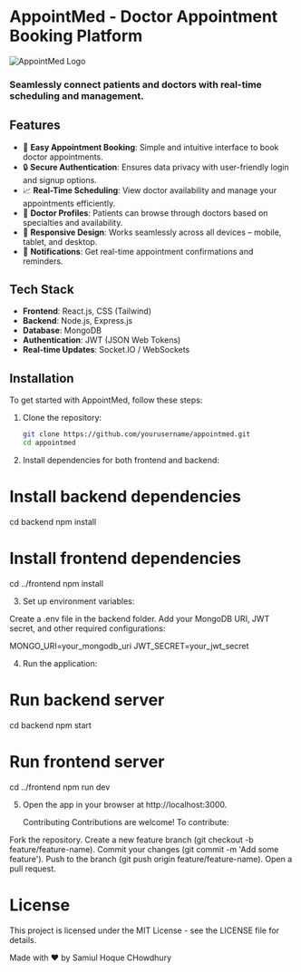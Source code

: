 # AppointMed - Doctor Appointment Booking Platform

![AppointMed Logo](https://via.placeholder.com/150) <!-- You can add your project logo here -->

### Seamlessly connect patients and doctors with real-time scheduling and management.

## Features

- 📅 **Easy Appointment Booking**: Simple and intuitive interface to book doctor appointments.
- 🔒 **Secure Authentication**: Ensures data privacy with user-friendly login and signup options.
- 📈 **Real-Time Scheduling**: View doctor availability and manage your appointments efficiently.
- 🏥 **Doctor Profiles**: Patients can browse through doctors based on specialties and availability.
- 📱 **Responsive Design**: Works seamlessly across all devices – mobile, tablet, and desktop.
- 💬 **Notifications**: Get real-time appointment confirmations and reminders.

## Tech Stack

- **Frontend**: React.js, CSS (Tailwind)
- **Backend**: Node.js, Express.js
- **Database**: MongoDB
- **Authentication**: JWT (JSON Web Tokens)
- **Real-time Updates**: Socket.IO / WebSockets
  
## Installation

To get started with AppointMed, follow these steps:

1. Clone the repository:
   ```bash
   git clone https://github.com/yourusername/appointmed.git
   cd appointmed

  2. Install dependencies for both frontend and backend:
   # Install backend dependencies
   cd backend
   npm install
   # Install frontend dependencies
   cd ../frontend
   npm install
   
   3. Set up environment variables:

Create a .env file in the backend folder.
Add your MongoDB URI, JWT secret, and other required configurations:

MONGO_URI=your_mongodb_uri
JWT_SECRET=your_jwt_secret

4. Run the application:

# Run backend server
cd backend
npm start

# Run frontend server
cd ../frontend
npm run dev

5. Open the app in your browser at http://localhost:3000.

   Contributing
Contributions are welcome! To contribute:

Fork the repository.
Create a new feature branch (git checkout -b feature/feature-name).
Commit your changes (git commit -m 'Add some feature').
Push to the branch (git push origin feature/feature-name).
Open a pull request.

# License
This project is licensed under the MIT License - see the LICENSE file for details.

Made with ❤️ by Samiul Hoque CHowdhury

